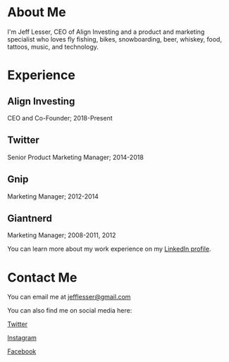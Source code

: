 # About Me
I'm Jeff Lesser, CEO of Align Investing and a product and marketing specialist who loves fly fishing, bikes, snowboarding, beer, whiskey, food, tattoos, music, and technology.

# Experience
## Align Investing
CEO and Co-Founder; 2018-Present

## Twitter
Senior Product Marketing Manager; 2014-2018

## Gnip
Marketing Manager; 2012-2014

## Giantnerd
Marketing Manager; 2008-2011, 2012

You can learn more about my work experience on my [LinkedIn profile](https://www.linkedin.com/in/jefflesser/).

# Contact Me
You can email me at [jefflesser@gmail.com](mailto:jefflesser@gmail.com)

You can also find me on social media here:

[Twitter](https://twitter.com/jefflesser)

[Instagram](https://instagram.com/jefflesser)

[Facebook](https://facebook.com/jefflesser)
